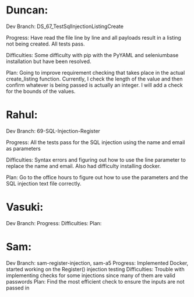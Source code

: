 # Duncan:

Dev Branch: DS_67_TestSqlInjectionListingCreate

Progress: Have read the file line by line and all payloads result in a listing not being created. All tests pass.

Difficulties: Some difficulty with pip with the PyYAML and seleniumbase installation but have been resolved.

Plan: Going to improve requirement checking that takes place in the actual create_listing function. Currently, I check the length of the value and then confirm whatever is being passed is actually an integer. I will add a check for the bounds of the values.

# Rahul:

Dev Branch: 69-SQL-Injection-Register

Progress: All the tests pass for the SQL injection using the name
and email as parameters

Difficulties: Syntax errors and figuring out how to use the 
line parameter to replace the name and email.
Also had difficulty installing docker.

Plan: Go to the office hours to figure out how to use
the parameters and the SQL injection text file correctly.

# Vasuki:

Dev Branch:
Progress:
Difficulties:
Plan:

# Sam:

Dev Branch: sam-register-injection, sam-a5
Progress: Implemented Docker, started working on the Register() injection testing
Difficulties: Trouble with implementing checks for some injections since many of them are valid passwords
Plan: Find the most efficient check to ensure the inputs are not passed in
